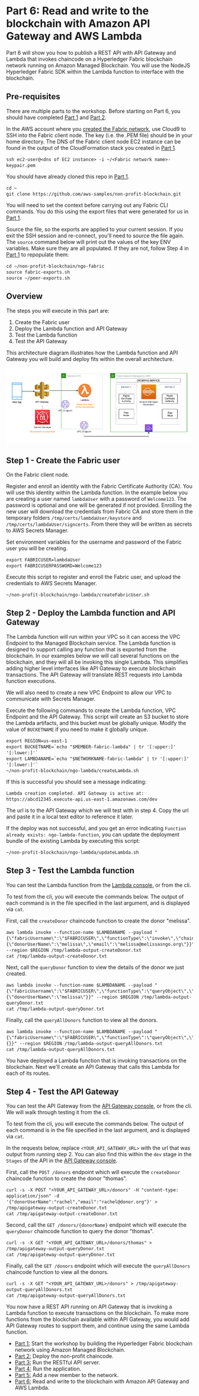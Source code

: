 # Part 6: Read and write to the blockchain with Amazon API Gateway and AWS Lambda

Part 6 will show you how to publish a REST API with API Gateway and Lambda that invokes chaincode on a Hyperledger Fabric blockchain network running on Amazon Managed Blockchain.  You will use the NodeJS Hyperledger Fabric SDK within the Lambda function to interface with the blockchain.

## Pre-requisites
 There are multiple parts to the workshop.  Before starting on Part 6, you should have completed [Part 1](../ngo-fabric/README.md) and [Part 2](../ngo-chaincode/README.md).

 In the AWS account where you [created the Fabric network](../ngo-fabric/README.md), use Cloud9 to SSH into the Fabric client node. The key (i.e. the .PEM file) should be in your home directory. The DNS of the Fabric client node EC2 instance can be found in the output of the CloudFormation stack you created in [Part 1](../ngo-fabric/README.md).

```
ssh ec2-user@<dns of EC2 instance> -i ~/<Fabric network name>-keypair.pem
```

You should have already cloned this repo in [Part 1](../ngo-fabric/README.md).

```
cd ~
git clone https://github.com/aws-samples/non-profit-blockchain.git
```

You will need to set the context before carrying out any Fabric CLI commands. You do this 
using the export files that were generated for us in [Part 1](../ngo-fabric/README.md).

Source the file, so the exports are applied to your current session. If you exit the SSH 
session and re-connect, you'll need to source the file again. The `source` command below
will print out the values of the key ENV variables. Make sure they are all populated. If
they are not, follow Step 4 in [Part 1](../ngo-fabric/README.md) to repopulate them:

```
cd ~/non-profit-blockchain/ngo-fabric
source fabric-exports.sh
source ~/peer-exports.sh 
```

## Overview

The steps you will execute in this part are:

1. Create the Fabric user
2. Deploy the Lambda function and API Gateway
3. Test the Lambda function
4. Test the API Gateway

This architecture diagram illustrates how the Lambda function and API Gateway you will build and deploy fits within the overall architecture.

![Architecture Diagram](./Lambda%20API%20AMB%20Workshop%20Diagram.png)

## Step 1 - Create the Fabric user
On the Fabric client node.

Register and enroll an identity with the Fabric Certificate Authority (CA). You will use this identity within the Lambda function.  In the example below you are creating a user named `lambdaUser` with a password of `Welcome123`.  The password is optional and one will be generated if not provided.  Enrolling the new user will download the credentials from Fabric CA and store them in the temporary folders `/tmp/certs/lambdaUser/keystore` and `/tmp/certs/lambdaUser/signcerts`. From there they will be written as secrets to AWS Secrets Manager.

Set environment variables for the username and password of the Fabric user you will be creating.

```
export FABRICUSER=lambdaUser
export FABRICUSERPASSWORD=Welcome123
```

Execute this script to register and enroll the Fabric user, and upload the credentials to AWS Secrets Manager.
```
~/non-profit-blockchain/ngo-lambda/createFabricUser.sh
```

## Step 2 - Deploy the Lambda function and API Gateway

The Lambda function will run within your VPC so it can access the VPC Endpoint to the Managed Blockchain service.  The Lambda function is designed to support calling any function that is exported from the blockchain.  In our examples below we will call several functions on the blockchain, and they will all be invoking this single Lambda.  This simplifies adding higher level interfaces like API Gateway to execute blockchain transactions.  The API Gateway will translate REST requests into Lambda function executions.

We will also need to create a new VPC Endpoint to allow our VPC to communicate with Secrets Manager.  

Execute the following commands to create the Lambda function, VPC Endpoint and the API Gateway.  This script will create an S3 bucket to store the Lambda artifacts, and this bucket must be globally unique.  Modify the value of `BUCKETNAME` if you need to make it globally unique.

```
export REGION=us-east-1
export BUCKETNAME=`echo "$MEMBER-fabric-lambda" | tr '[:upper:]' '[:lower:]'`
export LAMBDANAME=`echo "$NETWORKNAME-fabric-lambda" | tr '[:upper:]' '[:lower:]'`
~/non-profit-blockchain/ngo-lambda/createLambda.sh
```

If this is successful you should see a message indicating:
```
Lambda creation completed. API Gateway is active at:
https://abcd12345.execute-api.us-east-1.amazonaws.com/dev
```

The url is to the API Gateway which we will test with in step 4.  Copy the url and paste it in a local text editor to reference it later.

If the deploy was not successful, and you get an error indicating `Function already exists: ngo-lambda-function`, you can update the deployment bundle of the existing Lambda by executing this script:

```
~/non-profit-blockchain/ngo-lambda/updateLambda.sh
```

## Step 3 - Test the Lambda function

You can test the Lambda function from the [Lambda console](https://console.aws.amazon.com/lambda), or from the cli.

To test from the cli, you will execute the commands below.  The output of each command is in the file specified in the last argument, and is displayed via `cat`.

First, call the `createDonor` chaincode function to create the donor "melissa".
```
aws lambda invoke --function-name $LAMBDANAME --payload "{\"fabricUsername\":\"$FABRICUSER\",\"functionType\":\"invoke\",\"chaincodeFunction\":\"createDonor\",\"chaincodeFunctionArgs\":{\"donorUserName\":\"melissa\",\"email\":\"melissa@melissasngo.org\"}}" --region $REGION /tmp/lambda-output-createDonor.txt
cat /tmp/lambda-output-createDonor.txt
```

Next, call the `queryDonor` function to view the details of the donor we just created.
```
aws lambda invoke --function-name $LAMBDANAME --payload "{\"fabricUsername\":\"$FABRICUSER\",\"functionType\":\"queryObject\",\"chaincodeFunction\":\"queryDonor\",\"chaincodeFunctionArgs\":{\"donorUserName\":\"melissa\"}}" --region $REGION /tmp/lambda-output-queryDonor.txt
cat /tmp/lambda-output-queryDonor.txt
```

Finally, call the `queryAllDonors` function to view all the donors.
```
aws lambda invoke --function-name $LAMBDANAME --payload "{\"fabricUsername\":\"$FABRICUSER\",\"functionType\":\"queryObject\",\"chaincodeFunction\":\"queryAllDonors\",\"chaincodeFunctionArgs\":{}}" --region $REGION /tmp/lambda-output-queryAllDonors.txt
cat /tmp/lambda-output-queryAllDonors.txt
```

You have deployed a Lambda function that is invoking transactions on the blockchain.  Next we'll create an API Gateway that calls this Lambda for each of its routes.

## Step 4 - Test the API Gateway

You can test the API Gateway from the [API Gateway console](https://console.aws.amazon.com/apigateway), or from the cli.  We will walk through testing it from the cli.

To test from the cli, you will execute the commands below.  The output of each command is in the file specified in the last argument, and is displayed via `cat`.

In the requests below, replace `<YOUR_API_GATEWAY_URL>` with the url that was output from running step 2.  You can also find this within the `dev` stage in the `Stages` of the API in the [API Gateway console](https://console.aws.amazon.com/apigateway).

First, call the `POST /donors` endpoint which will execute the `createDonor` chaincode function to create the donor "thomas".
```
curl -s -X POST "<YOUR_API_GATEWAY_URL>/donors" -H "content-type: application/json" -d '{"donorUserName":"rachel","email":"rachel@donor.org"}' > /tmp/apigateway-output-createDonor.txt
cat /tmp/apigateway-output-createDonor.txt
```

Second, call the `GET /donors/{donorName}` endpoint which will execute the `queryDonor` chaincode function to query the donor "thomas".
```
curl -s -X GET "<YOUR_API_GATEWAY_URL>/donors/thomas" > /tmp/apigateway-output-queryDonor.txt
cat /tmp/apigateway-output-queryDonor.txt
```

Finally, call the `GET /donors` endpoint which will execute the `queryAllDonors` chaincode function to view all the donors.
```
curl -s -X GET "<YOUR_API_GATEWAY_URL>/donors" > /tmp/apigateway-output-queryAllDonors.txt
cat /tmp/apigateway-output-queryAllDonors.txt
```

You now have a REST API running on API Gateway that is invoking a Lambda function to execute transactions on the blockchain.  To make more functions from the blockchain available within API Gateway, you would add API Gateway routes to support them, and continue using the same Lambda function.   

* [Part 1:](../ngo-fabric/README.md) Start the workshop by building the Hyperledger Fabric blockchain network using Amazon Managed Blockchain.
* [Part 2:](../ngo-chaincode/README.md) Deploy the non-profit chaincode. 
* [Part 3:](../ngo-rest-api/README.md) Run the RESTful API server. 
* [Part 4:](../ngo-ui/README.md) Run the application. 
* [Part 5:](../new-member/README.md) Add a new member to the network. 
* [Part 6:](../ngo-lambda/README.md) Read and write to the blockchain with Amazon API Gateway and AWS Lambda.
